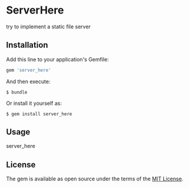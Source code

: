 # ServerHere

try to implement a static file server

## Installation

Add this line to your application's Gemfile:

```ruby
gem 'server_here'
```

And then execute:

    $ bundle

Or install it yourself as:

    $ gem install server_here

## Usage

server_here

## License

The gem is available as open source under the terms of the [MIT License](http://opensource.org/licenses/MIT).

